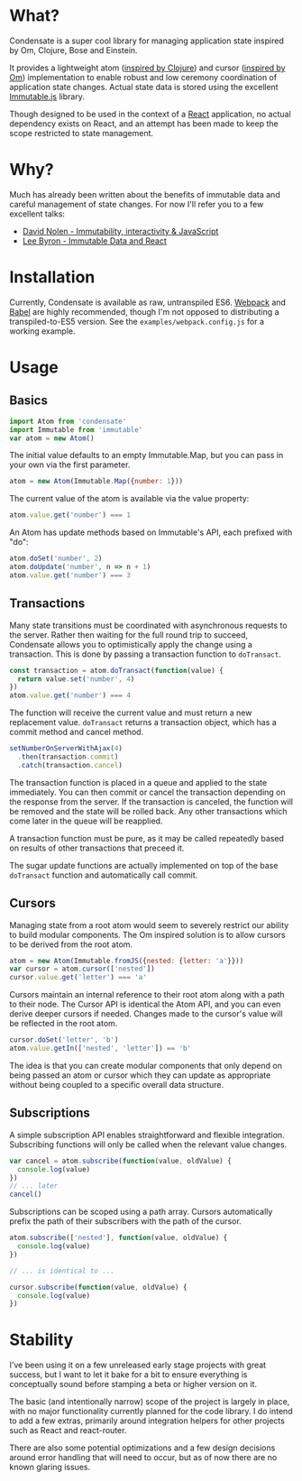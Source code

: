 # What?

Condensate is a super cool library for managing application state inspired by Om, Clojure, Bose and Einstein.

It provides a lightweight atom ([inspired by Clojure](http://clojure.org/atoms)) and cursor ([inspired by Om](https://github.com/omcljs/om/wiki/Cursors)) implementation to enable robust and low ceremony coordination of application state changes. Actual state data is stored using the excellent [Immutable.js](https://github.com/facebook/immutable-js) library.

Though designed to be used in the context of a [React](https://facebook.github.io/react/) application, no actual dependency exists on React, and an attempt has been made to keep the scope restricted to state management.

# Why?

Much has already been written about the benefits of immutable data and careful management of state changes. For now I'll refer you to a few excellent talks:

* [David Nolen - Immutability, interactivity & JavaScript ](https://www.youtube.com/watch?v=mS264h8KGwk)
* [Lee Byron - Immutable Data and React](https://www.youtube.com/watch?v=I7IdS-PbEgI)

# Installation

Currently, Condensate is available as raw, untranspiled ES6. [Webpack](http://webpack.github.io/) and [Babel](https://babeljs.io/) are highly recommended, though I'm not opposed to distributing a transpiled-to-ES5 version. See the `examples/webpack.config.js` for a working example.

# Usage

## Basics

```js
import Atom from 'condensate'
import Immutable from 'immutable'
var atom = new Atom()
```

The initial value defaults to an empty Immutable.Map, but you can pass in your own via the first parameter.

```js
atom = new Atom(Immutable.Map({number: 1}))
```

The current value of the atom is available via the value property:

```js
atom.value.get('number') === 1
```

An Atom has update methods based on Immutable's API, each prefixed with "do":

```js
atom.doSet('number', 2)
atom.doUpdate('number', n => n + 1)
atom.value.get('number') === 3
```


## Transactions

Many state transitions must be coordinated with asynchronous requests to the server. Rather then waiting for the full round trip to succeed, Condensate allows you to optimistically apply the change using a transaction. This is done by passing a transaction function to `doTransact`.

```js
const transaction = atom.doTransact(function(value) {
  return value.set('number', 4)
})
atom.value.get('number') === 4
```

The function will receive the current value and must return a new replacement value. `doTransact` returns a transaction object, which has a commit method and cancel method.

```js
setNumberOnServerWithAjax(4)
  .then(transaction.commit)
  .catch(transaction.cancel)
```

The transaction function is placed in a queue and applied to the state immediately. You can then commit or cancel the transaction depending on the response from the server. If the transaction is canceled, the function will be removed and the state will be rolled back. Any other transactions which come later in the queue will be reapplied.

A transaction function must be pure, as it may be called repeatedly based on results of other transactions that preceed it.

The sugar update functions are actually implemented on top of the base `doTransact` function and automatically call commit.

## Cursors

Managing state from a root atom would seem to severely restrict our ability to build modular components. The Om inspired solution is to allow cursors to be derived from the root atom.

```js
atom = new Atom(Immutable.fromJS({nested: {letter: 'a'}}))
var cursor = atom.cursor(['nested'])
cursor.value.get('letter') === 'a'
```

Cursors maintain an internal reference to their root atom along with a path to their node. The Cursor API is identical the Atom API, and you can even derive deeper cursors if needed. Changes made to the cursor's value will be reflected in the root atom.

```js
cursor.doSet('letter', 'b')
atom.value.getIn(['nested', 'letter']) == 'b'
```

The idea is that you can create modular components that only depend on being passed an atom or cursor which they can update as appropriate without being coupled to a specific overall data structure.


## Subscriptions

A simple subscription API enables straightforward and flexible integration. Subscribing functions will only be called when the relevant value changes.

```js
var cancel = atom.subscribe(function(value, oldValue) {
  console.log(value)
})
// ... later
cancel()
```

Subscriptions can be scoped using a path array. Cursors automatically prefix the path of their subscribers with the path of the cursor.

```js
atom.subscribe(['nested'], function(value, oldValue) {
  console.log(value)
})

// ... is identical to ...

cursor.subscribe(function(value, oldValue) {
  console.log(value)
})
```

# Stability

I've been using it on a few unreleased early stage projects with great success, but I want to let it bake for a bit to ensure everything is conceptually sound before stamping a beta or higher version on it.

The basic (and intentionally narrow) scope of the project is largely in place, with no major functionality currently planned for the code library. I do intend to add a few extras, primarily around integration helpers for other projects such as React and react-router.

There are also some potential optimizations and a few design decisions around error handling that will need to occur, but as of now there are no known glaring issues.
